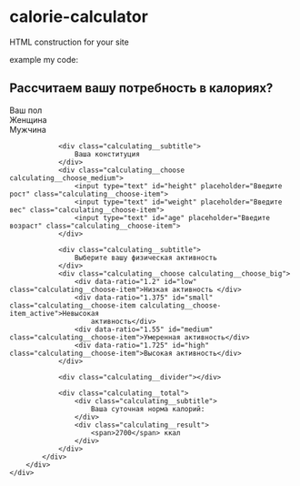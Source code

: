 # calorie-calculator 

HTML construction for your site 

example my code: 

<div class="calculating">
        <div class="container">
            <h2 class="title">Рассчитаем вашу потребность в калориях?
            </h2>
            <div class="calculating__field">
                <div class="calculating__subtitle">
                    Ваш пол
                </div>
                <div class="calculating__choose" id="gender">
                    <div id="famele"  class="calculating__choose-item calculating__choose-item_active">Женщина</div>
                    <div id="male" class="calculating__choose-item">Мужчина</div>
                </div>

                <div class="calculating__subtitle">
                    Ваша конституция
                </div>
                <div class="calculating__choose calculating__choose_medium">
                    <input type="text" id="height" placeholder="Введите рост" class="calculating__choose-item">
                    <input type="text" id="weight" placeholder="Введите вес" class="calculating__choose-item">
                    <input type="text" id="age" placeholder="Введите возраст" class="calculating__choose-item">
                </div>

                <div class="calculating__subtitle">
                    Выберите вашу физическая активность
                </div>
                <div class="calculating__choose calculating__choose_big">
                    <div data-ratio="1.2" id="low" class="calculating__choose-item">Низкая активность </div>
                    <div data-ratio="1.375" id="small" class="calculating__choose-item calculating__choose-item_active">Невысокая
                        активность</div>
                    <div data-ratio="1.55" id="medium" class="calculating__choose-item">Умеренная активность</div>
                    <div data-ratio="1.725" id="high" class="calculating__choose-item">Высокая активность</div>
                </div>

                <div class="calculating__divider"></div>

                <div class="calculating__total">
                    <div class="calculating__subtitle">
                        Ваша суточная норма калорий:
                    </div>
                    <div class="calculating__result">
                        <span>2700</span> ккал
                    </div>
                </div>
            </div>
        </div>
    </div>


